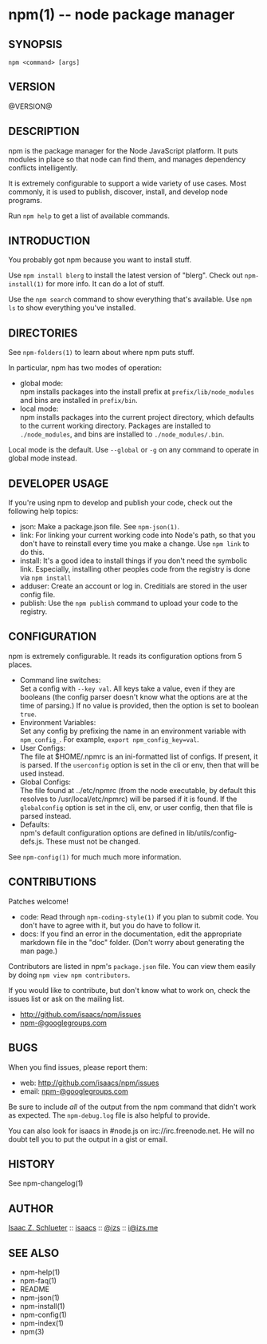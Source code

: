 npm(1) -- node package manager
==============================

## SYNOPSIS

    npm <command> [args]

## VERSION

@VERSION@

## DESCRIPTION

npm is the package manager for the Node JavaScript platform.  It puts
modules in place so that node can find them, and manages dependency
conflicts intelligently.

It is extremely configurable to support a wide variety of use cases.
Most commonly, it is used to publish, discover, install, and develop node
programs.

Run `npm help` to get a list of available commands.

## INTRODUCTION

You probably got npm because you want to install stuff.

Use `npm install blerg` to install the latest version of "blerg".  Check out
`npm-install(1)` for more info.  It can do a lot of stuff.

Use the `npm search` command to show everything that's available.
Use `npm ls` to show everything you've installed.

## DIRECTORIES

See `npm-folders(1)` to learn about where npm puts stuff.

In particular, npm has two modes of operation:

* global mode:  
  npm installs packages into the install prefix at
  `prefix/lib/node_modules` and bins are installed in `prefix/bin`.
* local mode:  
  npm installs packages into the current project directory, which
  defaults to the current working directory.  Packages are installed to
  `./node_modules`, and bins are installed to `./node_modules/.bin`.

Local mode is the default.  Use `--global` or `-g` on any command to
operate in global mode instead.

## DEVELOPER USAGE

If you're using npm to develop and publish your code, check out the
following help topics:

* json:
  Make a package.json file.  See `npm-json(1)`.
* link:
  For linking your current working code into Node's path, so that you
  don't have to reinstall every time you make a change.  Use
  `npm link` to do this.
* install:
  It's a good idea to install things if you don't need the symbolic link.
  Especially, installing other peoples code from the registry is done via
  `npm install`
* adduser:
  Create an account or log in.  Creditials are stored in the
  user config file.
* publish:
  Use the `npm publish` command to upload your code to the registry.

## CONFIGURATION

npm is extremely configurable.  It reads its configuration options from
5 places.

* Command line switches:  
  Set a config with `--key val`.  All keys take a value, even if they
  are booleans (the config parser doesn't know what the options are at
  the time of parsing.)  If no value is provided, then the option is set
  to boolean `true`.
* Environment Variables:  
  Set any config by prefixing the name in an environment variable with
  `npm_config_`.  For example, `export npm_config_key=val`.
* User Configs:  
  The file at $HOME/.npmrc is an ini-formatted list of configs.  If
  present, it is parsed.  If the `userconfig` option is set in the cli
  or env, then that will be used instead.
* Global Configs:  
  The file found at ../etc/npmrc (from the node executable, by default
  this resolves to /usr/local/etc/npmrc) will be parsed if it is found.
  If the `globalconfig` option is set in the cli, env, or user config,
  then that file is parsed instead.
* Defaults:  
  npm's default configuration options are defined in
  lib/utils/config-defs.js.  These must not be changed.

See `npm-config(1)` for much much more information.

## CONTRIBUTIONS

Patches welcome!

* code:
  Read through `npm-coding-style(1)` if you plan to submit code.
  You don't have to agree with it, but you do have to follow it.
* docs:
  If you find an error in the documentation, edit the appropriate markdown
  file in the "doc" folder.  (Don't worry about generating the man page.)

Contributors are listed in npm's `package.json` file.  You can view them
easily by doing `npm view npm contributors`.

If you would like to contribute, but don't know what to work on, check
the issues list or ask on the mailing list.

* <http://github.com/isaacs/npm/issues>
* <npm-@googlegroups.com>

## BUGS

When you find issues, please report them:

* web:
  <http://github.com/isaacs/npm/issues>
* email:
  <npm-@googlegroups.com>

Be sure to include *all* of the output from the npm command that didn't work
as expected.  The `npm-debug.log` file is also helpful to provide.

You can also look for isaacs in #node.js on irc://irc.freenode.net.  He
will no doubt tell you to put the output in a gist or email.

## HISTORY

See npm-changelog(1)

## AUTHOR

[Isaac Z. Schlueter](http://blog.izs.me/) ::
[isaacs](https://github.com/isaacs/) ::
[@izs](http://twitter.com/izs) ::
<i@izs.me>

## SEE ALSO

* npm-help(1)
* npm-faq(1)
* README
* npm-json(1)
* npm-install(1)
* npm-config(1)
* npm-index(1)
* npm(3)
